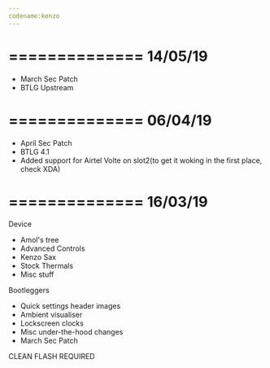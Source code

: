 ```yaml
---
codename:kenzo
---
```

==============
   14/05/19
==============

- March Sec Patch
- BTLG Upstream

==============
   06/04/19
==============

- April Sec Patch
- BTLG 4.1
- Added support for Airtel Volte on slot2(to get it woking in the first place, check XDA)


==============
   16/03/19
==============

Device

- Amol's tree
- Advanced Controls
- Kenzo Sax
- Stock Thermals
- Misc stuff

Bootleggers

- Quick settings header images
- Ambient visualiser
- Lockscreen clocks
- Misc under-the-hood changes
- March Sec Patch

CLEAN FLASH REQUIRED
